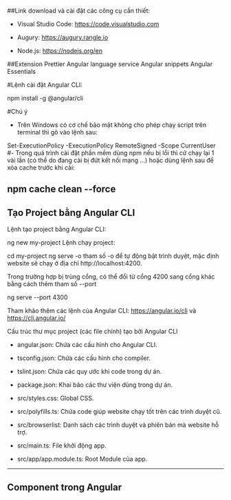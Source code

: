 ##Link download và cài đặt các công cụ cần thiết:

- Visual Studio Code: https://code.visualstudio.com

- Augury: https://augury.rangle.io

- Node.js: https://nodejs.org/en

##Extension
Prettier
Angular language service 
Angular snippets
Angular Essentials

 

#Lệnh cài đặt Angular CLI:

npm install -g @angular/cli
 

#Chú ý
- Trên Windows có cơ chế bảo mật không cho phép chạy script trên terminal thì gõ vào lệnh sau: 

Set-ExecutionPolicy -ExecutionPolicy RemoteSigned -Scope CurrentUser
#- Trong quá trình cài đặt phần mềm dùng npm nếu bị lỗi thì cứ chạy lại 1 vài lần (có thể do đang cài bị đứt kết nối mạng ...) hoặc dùng lệnh sau để xóa cache trước khi cài: 

npm cache clean --force
---------------------------------------------
## Tạo Project bằng Angular CLI

Lệnh tạo project bằng Angular CLI:

ng new my-project
Lệnh chạy project:

cd my-project
ng serve -o
tham số -o để tự động bật trình duyệt, mặc định website sẽ chạy ở địa chỉ http://localhost:4200.

Trong trường hợp bị trùng cổng, có thể đổi từ cổng 4200 sang cổng khác bằng cách thêm tham số --port

ng serve --port 4300
 

Tham khảo thêm các lệnh của Angular CLI: https://angular.io/cli và https://cli.angular.io/

 

Cấu trúc thư mục project (các file chính) tạo bởi Angular CLI

- angular.json: Chứa các cấu hình cho Angular CLI.

- tsconfig.json: Chứa các cấu hình cho compiler.

- tslint.json: Chứa các quy ước khi code trong dự án.

- package.json: Khai báo các thư viện dùng trong dự án.

- src/styles.css: Global CSS.

- src/polyfills.ts: Chứa code giúp website chạy tốt trên các trình duyệt cũ.

- src/browserlist: Danh sách các trình duyệt và phiên bản mà website hỗ trợ.

- src/main.ts: File khởi động app.

- src/app/app.module.ts: Root Module của app.

 -------------------------------------
 ## Component trong Angular
